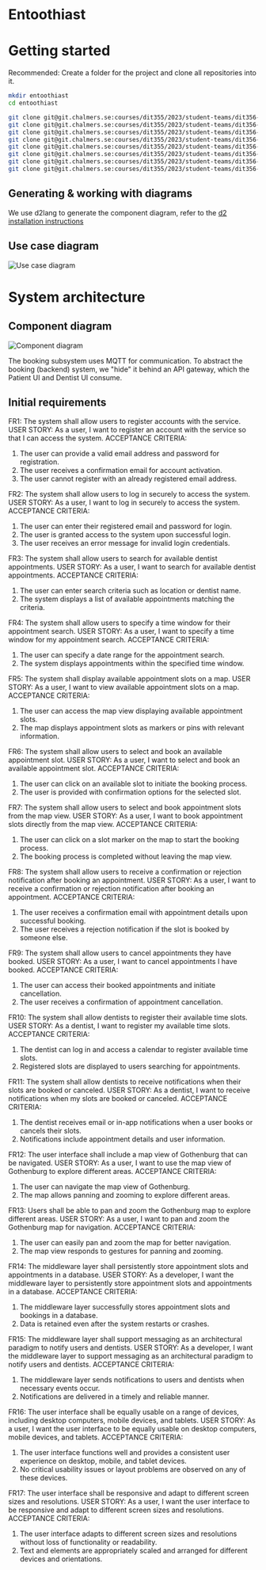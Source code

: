 # Entoothiast

# Getting started

Recommended: Create a folder for the project and clone all repositories into it.

```bash
mkdir entoothiast
cd entoothiast

git clone git@git.chalmers.se:courses/dit355/2023/student-teams/dit356-2023-08/entoothiast.git
git clone git@git.chalmers.se:courses/dit355/2023/student-teams/dit356-2023-08/api-gateway.git
git clone git@git.chalmers.se:courses/dit355/2023/student-teams/dit356-2023-08/authentication-service.git
git clone git@git.chalmers.se:courses/dit355/2023/student-teams/dit356-2023-08/dentist-ui.git
git clone git@git.chalmers.se:courses/dit355/2023/student-teams/dit356-2023-08/logging-service.git
git clone git@git.chalmers.se:courses/dit355/2023/student-teams/dit356-2023-08/patient-ui.git
git clone git@git.chalmers.se:courses/dit355/2023/student-teams/dit356-2023-08/scheduling-service.git
git clone git@git.chalmers.se:courses/dit355/2023/student-teams/dit356-2023-08/statistics-service.git
```

## Generating & working with diagrams

We use d2lang to generate the component diagram, refer to the [d2 installation instructions](https://d2lang.com/tour/install)

## Use case diagram
![Use case diagram](./diagrams/Use-case-v1.drawio.svg)

# System architecture

## Component diagram

![Component diagram](./diagrams/component-diagram.svg)

The booking subsystem uses MQTT for communication. To abstract the booking (backend) system, we "hide" it behind an API gateway, which the Patient UI and Dentist UI consume.

## Initial requirements
FR1: The system shall allow users to register accounts with the service.
USER STORY: As a user, I want to register an account with the service so that I can access the system.
ACCEPTANCE CRITERIA: 
1. The user can provide a valid email address and password for registration.
2. The user receives a confirmation email for account activation.
3. The user cannot register with an already registered email address.

FR2: The system shall allow users to log in securely to access the system.
USER STORY: As a user, I want to log in securely to access the system.
ACCEPTANCE CRITERIA: 
1. The user can enter their registered email and password for login.
2. The user is granted access to the system upon successful login.
3. The user receives an error message for invalid login credentials.

FR3: The system shall allow users to search for available dentist appointments.
USER STORY: As a user, I want to search for available dentist appointments.
ACCEPTANCE CRITERIA: 
1. The user can enter search criteria such as location or dentist name.
2. The system displays a list of available appointments matching the criteria.

FR4: The system shall allow users to specify a time window for their appointment search.
USER STORY: As a user, I want to specify a time window for my appointment search.
ACCEPTANCE CRITERIA: 
1. The user can specify a date range for the appointment search.
2. The system displays appointments within the specified time window.

FR5: The system shall display available appointment slots on a map.
USER STORY: As a user, I want to view available appointment slots on a map.
ACCEPTANCE CRITERIA: 
1. The user can access the map view displaying available appointment slots.
2. The map displays appointment slots as markers or pins with relevant information.

FR6: The system shall allow users to select and book an available appointment slot.
USER STORY: As a user, I want to select and book an available appointment slot.
ACCEPTANCE CRITERIA: 
1. The user can click on an available slot to initiate the booking process.
2. The user is provided with confirmation options for the selected slot.

FR7: The system shall allow users to select and book appointment slots from the map view.
USER STORY: As a user, I want to book appointment slots directly from the map view.
ACCEPTANCE CRITERIA: 
1. The user can click on a slot marker on the map to start the booking process.
2. The booking process is completed without leaving the map view.

FR8: The system shall allow users to receive a confirmation or rejection notification after booking an appointment.
USER STORY: As a user, I want to receive a confirmation or rejection notification after booking an appointment.
ACCEPTANCE CRITERIA: 
1. The user receives a confirmation email with appointment details upon successful booking.
2. The user receives a rejection notification if the slot is booked by someone else.

FR9: The system shall allow users to cancel appointments they have booked.
USER STORY: As a user, I want to cancel appointments I have booked.
ACCEPTANCE CRITERIA: 
1. The user can access their booked appointments and initiate cancellation.
2. The user receives a confirmation of appointment cancellation.

FR10: The system shall allow dentists to register their available time slots.
USER STORY: As a dentist, I want to register my available time slots.
ACCEPTANCE CRITERIA: 
1. The dentist can log in and access a calendar to register available time slots.
2. Registered slots are displayed to users searching for appointments.

FR11: The system shall allow dentists to receive notifications when their slots are booked or canceled.
USER STORY: As a dentist, I want to receive notifications when my slots are booked or canceled.
ACCEPTANCE CRITERIA: 
1. The dentist receives email or in-app notifications when a user books or cancels their slots.
2. Notifications include appointment details and user information.

FR12: The user interface shall include a map view of Gothenburg that can be navigated. 
USER STORY: As a user, I want to use the map view of Gothenburg to explore different areas.
ACCEPTANCE CRITERIA: 
1. The user can navigate the map view of Gothenburg.
2. The map allows panning and zooming to explore different areas.

FR13: Users shall be able to pan and zoom the Gothenburg map to explore different areas.
USER STORY: As a user, I want to pan and zoom the Gothenburg map for navigation.
ACCEPTANCE CRITERIA: 
1. The user can easily pan and zoom the map for better navigation.
2. The map view responds to gestures for panning and zooming.

FR14: The middleware layer shall persistently store appointment slots and appointments in a database.
USER STORY: As a developer, I want the middleware layer to persistently store appointment slots and appointments in a database.
ACCEPTANCE CRITERIA: 
1. The middleware layer successfully stores appointment slots and bookings in a database.
2. Data is retained even after the system restarts or crashes.

FR15: The middleware layer shall support messaging as an architectural paradigm to notify users and dentists.
USER STORY: As a developer, I want the middleware layer to support messaging as an architectural paradigm to notify users and dentists.
ACCEPTANCE CRITERIA: 
1. The middleware layer sends notifications to users and dentists when necessary events occur.
2. Notifications are delivered in a timely and reliable manner.

FR16: The user interface shall be equally usable on a range of devices, including desktop computers, mobile devices, and tablets.
USER STORY: As a user, I want the user interface to be equally usable on desktop computers, mobile devices, and tablets.
ACCEPTANCE CRITERIA: 
1. The user interface functions well and provides a consistent user experience on desktop, mobile, and tablet devices.
2. No critical usability issues or layout problems are observed on any of these devices.

FR17: The user interface shall be responsive and adapt to different screen sizes and resolutions.
USER STORY: As a user, I want the user interface to be responsive and adapt to different screen sizes and resolutions.
ACCEPTANCE CRITERIA: 
1. The user interface adapts to different screen sizes and resolutions without loss of functionality or readability.
2. Text and elements are appropriately scaled and arranged for different devices and orientations.
